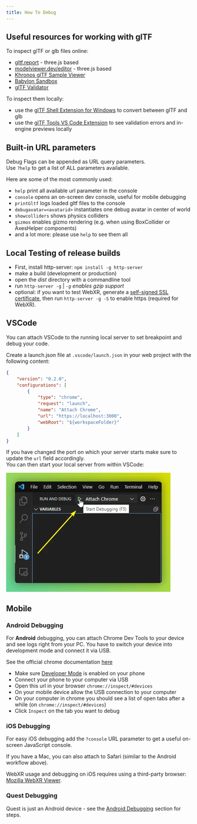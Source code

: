 ```yaml
---
title: How To Debug
---
```


## Useful resources for working with glTF

To inspect glTF or glb files online:
- [gltf.report](https://gltf.report/) - three.js based
- [modelviewer.dev/editor](https://modelviewer.dev/editor) - three.js based
- [Khronos glTF Sample Viewer](https://github.khronos.org/glTF-Sample-Viewer-Release/)
- [Babylon Sandbox](https://sandbox.babylonjs.com/)
- [glTF Validator](https://github.khronos.org/glTF-Validator/)

To inspect them locally:
- use the [glTF Shell Extension for Windows](https://apps.microsoft.com/store/detail/gltf-shell-extensions/9NPGVJ9N57MV?hl=en-us&gl=US) to convert between glTF and glb
- use the [glTF Tools VS Code Extension](https://marketplace.visualstudio.com/items?itemName=cesium.gltf-vscode) to see validation errors and in-engine previews locally


## Built-in URL parameters

Debug Flags can be appended as URL query parameters.  
Use ``?help`` to get a list of ALL parameters available.  

Here are some of the most commonly used:

- ``help`` print all available url parameter in the console
- ``console`` opens an on-screen dev console, useful for mobile debugging
- ``printGltf`` logs loaded gltf files to the console
- ``debugavatar=<avatarid>`` instantiates one debug avatar in center of world
- ``showcolliders`` shows physics colliders
- ``gizmos`` enables gizmo rendering (e.g. when using BoxCollider or AxesHelper components)
- and a lot more: please use ``help`` to see them all

## Local Testing of release builds
- First, install http-server: `npm install -g http-server`
- make a build (development or production)
- open the *dist* directory with a commandline tool
- run `http-server -g` | *`-g` enables gzip support*  
- optional: if you want to test WebXR, generate a [self-signed SSL certificate](https://stackoverflow.com/a/35231213), then run `http-server -g -S` to enable https (required for WebXR).



## VSCode

You can attach VSCode to the running local server to set breakpoint and debug your code.    

Create a launch.json file at `.vscode/launch.json` in your web project with the following content:  
```json
{
    "version": "0.2.0",
    "configurations": [
        {
            "type": "chrome",
            "request": "launch",
            "name": "Attach Chrome",
            "url": "https://localhost:3000",
            "webRoot": "${workspaceFolder}"
        }
    ]
}
```

If you have changed the port on which your server starts make sure to update the `url` field accordingly.  
You can then start your local server from within VSCode:  
  
![](/debugging/vscode-start-debugging.webp)

## Mobile 

### Android Debugging

For **Android** debugging, you can attach Chrome Dev Tools to your device and see logs right from your PC. You have to switch your device into development mode and connect it via USB.  

See the official chrome documentation [here](https://developer.chrome.com/docs/devtools/remote-debugging/)
- Make sure [Developer Mode](https://developer.android.com/studio/debug/dev-options) is enabled on your phone 
- Connect your phone to your computer via USB
- Open this url in your browser ``chrome://inspect/#devices``
- On your mobile device allow the USB connection to your computer
- On your computer in chrome you should see a list of open tabs after a while (on ``chrome://inspect/#devices``)
- Click ``Inspect`` on the tab you want to debug

### iOS Debugging

For easy iOS debugging add the ``?console`` URL parameter to get a useful on-screen JavaScript console.  

If you have a Mac, you can also attach to Safari (similar to the Android workflow above).   

WebXR usage and debugging on iOS requires using a third-party browser: [Mozilla WebXR Viewer](https://labs.mozilla.org/projects/webxr-viewer/).

### Quest Debugging

Quest is just an Android device - see the [Android Debugging](#android-debugging) section for steps.  
